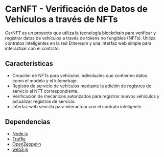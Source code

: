 # CarNFT - Verificación de Datos de Vehículos a través de NFTs

CarNFT es un proyecto que utiliza la tecnología blockchain para verificar y registrar datos de vehículos a través de tokens no fungibles (NFTs). Utiliza contratos inteligentes en la red Ethereum y una interfaz web simple para interactuar con el contrato.

## Características

- Creación de NFTs para vehículos individuales que contienen datos como el modelo y el kilometraje.
- Registro de servicio de vehículos mediante la adición de registros de servicio al NFT correspondiente.
- Verificación de mecánicos autorizados para registrar nuevos vehículos y actualizar registros de servicio.
- Interfaz web sencilla para interactuar con el contrato inteligente.

## Dependencias

- [Node.js](https://nodejs.org/)
- [Truffle](https://www.trufflesuite.com/)
- [OpenZeppelin](https://openzeppelin.com/)
- [web3.js](https://web3js.readthedocs.io/)


